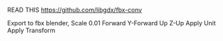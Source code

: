 READ THIS https://github.com/libgdx/fbx-conv

Export to fbx blender,
Scale 0.01
Forward Y-Forward
Up Z-Up
Apply Unit
Apply Transform